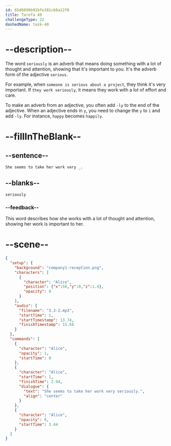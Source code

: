 ```yaml
---
id: 65d6099b91bfe381c68a12f8
title: Tarefa 40
challengeType: 22
dashedName: task-40
---
```


<!-- (Audio) Alice: She seems to take her work very seriously. -->

# --description--

The word `seriously` is an adverb that means doing something with a lot of thought and attention, showing that it's important to you. It's the adverb form of the adjective `serious`.

For example, when `someone is serious about a project`, they think it's very important. If `they work seriously`, it means they work with a lot of effort and care.

To make an adverb from an adjective, you often add `-ly` to the end of the adjective. When an adjective ends in `y`, you need to change the `y` to `i` and add `-ly`. For instance, `happy` becomes `happily`.

# --fillInTheBlank--

## --sentence--

`She seems to take her work very _.`

## --blanks--

`seriously`

### --feedback--

This word describes how she works with a lot of thought and attention, showing her work is important to her.

# --scene--

```json
{
  "setup": {
    "background": "company1-reception.png",
    "characters": [
      {
        "character": "Alice",
        "position": {"x":50,"y":0,"z":1.4},
        "opacity": 0
      }
    ],
    "audio": {
      "filename": "3.3-2.mp3",
      "startTime": 1,
      "startTimestamp": 13.74,
      "finishTimestamp": 15.68
    }
  },
  "commands": [
    {
      "character": "Alice",
      "opacity": 1,
      "startTime": 0
    },
    {
      "character": "Alice",
      "startTime": 1,
      "finishTime": 2.94,
      "dialogue": {
        "text": "She seems to take her work very seriously.",
        "align": "center"
      }
    },
    {
      "character": "Alice",
      "opacity": 0,
      "startTime": 3.44
    }
  ]
}
```
